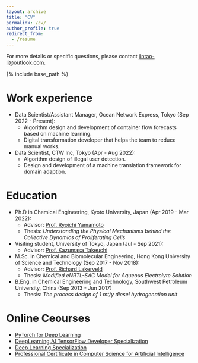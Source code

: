 ```yaml
---
layout: archive
title: "CV"
permalink: /cv/
author_profile: true
redirect_from:
  - /resume
---
```


For more details or specific questions, please contact jintao-li@outlook.com.
<!-- [CV as July 2021](https://hkustconnect-my.sharepoint.com/:b:/g/personal/jlids_connect_ust_hk/EeQDu_R6APxEgrc1h0xlvnsBZlrntQ8WbER7wZNpdNR0rA?e=u5wDYr). -->

{% include base_path %}

Work experience
======
* Data Scientist/Assistant Manager, Ocean Network Express, Tokyo (Sep 2022 - Present):
  * Algorithm design and development of container flow forecasts based on machine learning.
  * Digital transformation developer that helps the team to reduce manual works.
* Data Scientist, CTW Inc, Tokyo (Apr - Aug 2022):
  * Algorithm design of illegal user detection.
  * Design and development of a machine translation framework for domain adaption.


Education
======
* Ph.D in Chemical Engineering, Kyoto University, Japan (Apr 2019 - Mar 2022):
  * Advisor: [Prof. Ryoichi Yamamoto](https://www-tph.cheme.kyoto-u.ac.jp)
  * Thesis: *Understanding the Physical Mechanisms behind the Collective Dynamics of Proliferating Cells*
  <!-- * Developed a particle-based modeling program as each particle can be simulated as a cell, with the behaviors of cell growth, division and apoptosis.
  * Studied the role of cell cycle under the behaviors of proliferating cell colonies and cell competition. -->
* Visiting student, University of Tokyo, Japan (Jul - Sep 2021):
  * Advisor: [Prof. Kazumasa Takeuchi](http://lab.kaztake.org/index.html)
* M.Sc. in Chemical and Biomolecular Engineering, Hong Kong University of Science and Technology (Sep 2017 - Nov 2018):
  * Advisor: [Prof. Richard Lakerveld](http://kelakerveld.people.ust.hk)
  * Thesis: *Modified eNRTL-SAC Model for Aqueous Electrolyte Solution*
  <!-- * Revisited the thermodynamic models and established the solubility function with pH.
  * Applied modeling to pH-control process design to improve solubility of pharmaceuticals. -->
* B.Eng. in Chemical Engineering and Technology, Southwest Petroleum University, China (Sep 2013 - Jun 2017)
  * Thesis: *The process design of 1 mt/y diesel hydrogenation unit*
  <!-- * Trained aes a chemical engineer with a focus on computer-aid process system engineering. -->

Online Ceourses
======
* [PyTorch for Deep Learning](https://www.icloud.com/iclouddrive/098bnLVQJf1N2GakBXc6_Voug#python-for-deep-learning-zero-to-mastery)
  <!-- * by Zero To Mastery Academy.
  * Issued Aug 2022.-->
* [DeepLearning.AI TensorFlow Developer Specialization](https://www.coursera.org/account/accomplishments/specialization/certificate/H6TDQVQS266U)
  <!-- * by Coursera.
  * Issued Jan 2021. -->
* [Deep Learning Specialization](https://www.coursera.org/account/accomplishments/specialization/certificate/WDVPUYTPNS98)
  <!-- * by Coursera.
  * Issued Oct 2020.-->
* [Professional Certificate in Computer Science for Artificial Intelligence](https://credentials.edx.org/credentials/bf0c2d7654be4553b79f352375e05506/)
  <!-- * by edX.
  * Issued Sep 2020.-->


<!-- Service and leadership
======
* Currently signed in to 43 different slack teams -->

